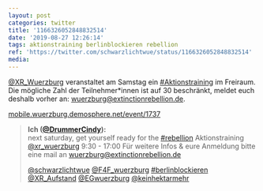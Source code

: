 ```yaml
---
layout: post
categories: twitter
title: '1166326052848832514'
date: '2019-08-27 12:26:14'
tags: aktionstraining berlinblockieren rebellion
ref: 'https://twitter.com/schwarzlichtwue/status/1166326052848832514'
media:
---
```

[@XR_Wuerzburg](https://twitter.com/XR_Wuerzburg) veranstaltet am Samstag ein [#Aktionstraining](/t/aktionstraining) im Freiraum. Die mögliche Zahl der Teilnehmer\*innen ist auf 30 beschränkt, meldet euch deshalb vorher an: wuerzburg@extinctionrebellion.de.



[mobile.wuerzburg.demosphere.net/event/1737](https://mobile.wuerzburg.demosphere.net/event/1737) 


> <b>Ich ([@DrummerCindy](https://twitter.com/DrummerCindy)):</b>  
>next saturday, get yourself ready for the [#rebellion](/t/rebellion)  Aktionstraining [@xr_wuerzburg](https://twitter.com/xr_wuerzburg) 9:30 - 17:00 Für weitere Infos &amp; eure Anmeldung bitte eine mail an wuerzburg@extinctionrebellion.de  
>  
>[@schwarzlichtwue](https://twitter.com/schwarzlichtwue) [@F4F_wuerzburg](https://twitter.com/F4F_wuerzburg) [#berlinblockieren](/t/berlinblockieren) [@XR_Aufstand](https://twitter.com/XR_Aufstand) [@EGwuerzburg](https://twitter.com/EGwuerzburg) [@keinhektarmehr](https://twitter.com/keinhektarmehr)    
>  
>  

